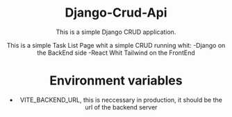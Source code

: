 <div align="center">

# Django-Crud-Api

This is a simple Django CRUD application.

This is a simple Task List Page whit a simple CRUD running whit:
-Django on the BackEnd side
-React Whit Tailwind on the FrontEnd 

# Environment variables

- VITE_BACKEND_URL, this is neccessary in production, it should be the url of the backend server



</div>